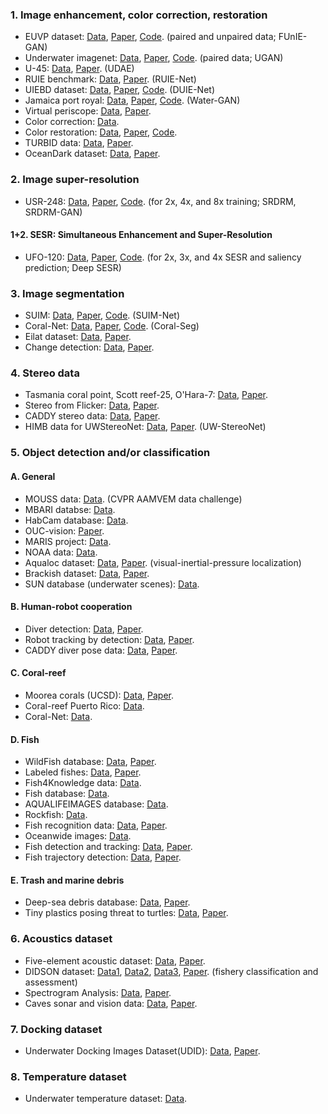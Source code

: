 ### 1. Image enhancement, color correction, restoration
- EUVP dataset: [Data](http://irvlab.cs.umn.edu/resources/euvp-dataset), [Paper](https://arxiv.org/abs/1903.09766), [Code](https://github.com/xahidbuffon/funie-gan). (paired and unpaired data; FUnIE-GAN)
- Underwater imagenet: [Data](http://irvlab.cs.umn.edu/resources/), [Paper](https://ieeexplore.ieee.org/document/8460552), [Code](https://github.com/cameronfabbri/Underwater-Color-Correction). (paired data; UGAN)
- U-45: [Data](https://github.com/IPNUISTlegal/underwater-test-dataset-U45-), [Paper](https://arxiv.org/abs/1906.06819). (UDAE)
- RUIE benchmark: [Data](https://github.com/dlut-dimt/Realworld-Underwater-Image-Enhancement-RUIE-Benchmark), [Paper](https://arxiv.org/abs/1901.05320). (RUIE-Net)
- UIEBD dataset: [Data](https://li-chongyi.github.io/proj_benchmark.html), [Paper](https://arxiv.org/abs/1901.05495), [Code](https://github.com/Li-Chongyi/DUIENet_Code). (DUIE-Net)
- Jamaica port royal: [Data](https://github.com/kskin/data), [Paper](https://arxiv.org/abs/1702.07392), [Code](https://github.com/kskin/WaterGAN/). (Water-GAN)
- Virtual periscope: [Data](http://webee.technion.ac.il/~yoav/research/random_distort.html), [Paper](https://ieeexplore.ieee.org/abstract/document/7448905).
- Color correction: [Data](https://web.whoi.edu/singh/underwater-imaging/datasets/color-correction/).
- Color restoration: [Data](http://csms.haifa.ac.il/profiles/tTreibitz/datasets/ambient_forwardlooking/index.html), [Paper](https://arxiv.org/abs/1811.01343), [Code](https://github.com/danaberman/underwater-hl).
- TURBID data: [Data](http://amandaduarte.com.br/turbid/), [Paper](https://ieeexplore.ieee.org/abstract/document/7485524).
- OceanDark dataset: [Data](https://sites.google.com/view/oceandark/home), [Paper](https://www.mdpi.com/2313-433X/5/10/79).

### 2. Image super-resolution
- USR-248: [Data](http://irvlab.cs.umn.edu/resources/usr-248-dataset), [Paper](https://arxiv.org/abs/1909.09437), [Code](https://github.com/xahidbuffon/srdrm). (for 2x, 4x, and 8x training; SRDRM, SRDRM-GAN)


#### 1+2. SESR: Simultaneous Enhancement and Super-Resolution
- UFO-120: [Data](http://irvlab.cs.umn.edu/resources/ufo-120-dataset), [Paper](https://arxiv.org/pdf/2002.01155.pdf), [Code](https://github.com/xahidbuffon/Deep-SESR). (for 2x, 3x, and 4x SESR and saliency prediction; Deep SESR)


### 3. Image segmentation
- SUIM: [Data](http://irvlab.cs.umn.edu/resources/suim-dataset), [Paper](https://arxiv.org/pdf/2004.01241.pdf), [Code](https://github.com/xahidbuffon/SUIM-Net). (SUIM-Net)
- Coral-Net: [Data](https://coralnet.ucsd.edu/), [Paper](https://onlinelibrary.wiley.com/doi/full/10.1002/rob.21915), [Code](https://github.com/Shathe/CoralSeg). (Coral-Seg)
- Eilat dataset: [Data](https://sites.google.com/a/unizar.es/semanticseg/), [Paper](https://www.nature.com/articles/srep23166.pdf).
- Change detection: [Data](http://underwaterchangedetection.eu/index.html), [Paper](https://ieeexplore.ieee.org/document/7761129).


### 4. Stereo data
- Tasmania coral point, Scott reef-25, O'Hara-7: [Data](http://marine.acfr.usyd.edu.au/datasets/index.html), [Paper](https://ieeexplore.ieee.org/abstract/document/5652480).
- Stereo from Flicker: [Data](http://webee.technion.ac.il/~yoav/research/flicker.html), [Paper](https://ieeexplore.ieee.org/abstract/document/6528294).
- CADDY stereo data: [Data](http://caddy-underwater-datasets.ge.issia.cnr.it/), [Paper](https://www.mdpi.com/2077-1312/7/1/16).
- HIMB data for UWStereoNet: [Data](https://github.com/kskin/data), [Paper](https://ieeexplore.ieee.org/abstract/document/8794272). (UW-StereoNet)


### 5. Object detection and/or classification
#### A. General
- MOUSS data: [Data](https://www.aamvem.com/data-challenge). (CVPR AAMVEM data challenge)
- MBARI databse: [Data](https://www.mbari.org/products/data-repository/).
- HabCam database: [Data](https://habcam.whoi.edu/).
- OUC-vision: [Paper](https://ieeexplore.ieee.org/abstract/document/8019324).
- MARIS project: [Data](http://rimlab.ce.unipr.it/Maris.html).
- NOAA data: [Data](https://data.world/datasets/underwater).
- Aqualoc dataset: [Data](http://www.lirmm.fr/aqualoc/), [Paper](https://arxiv.org/abs/1910.14532). (visual-inertial-pressure localization)
- Brackish dataset: [Data](https://www.kaggle.com/aalborguniversity/brackish-dataset/data), [Paper](https://www.researchgate.net/publication/333972548_Detection_of_Marine_Animals_in_a_New_Underwater_Dataset_with_Varying_Visibility).
- SUN database (underwater scenes): [Data](http://groups.csail.mit.edu/vision/SUN/).




#### B. Human-robot cooperation
- Diver detection: [Data](http://irvlab.cs.umn.edu/resources), [Paper](https://ieeexplore.ieee.org/document/8543168).
- Robot tracking by detection: [Data](http://www.cim.mcgill.ca/~mrl/), [Paper](https://ieeexplore.ieee.org/document/8206280).
- CADDY diver pose data: [Data](http://caddy-underwater-datasets.ge.issia.cnr.it//CADDY-Underwater-Diver-Pose-Dataset), [Paper](https://www.mdpi.com/2077-1312/7/1/16).


#### C. Coral-reef
- Moorea corals (UCSD): [Data](http://vision.ucsd.edu/content/moorea-labeled-corals), [Paper](https://ieeexplore.ieee.org/abstract/document/6247798). 
- Coral-reef Puerto Rico: [Data](https://web.whoi.edu/singh/underwater-imaging/datasets/coral-reef-puerto-rico/).
- Coral-Net: [Data](https://coralnet.ucsd.edu/).


#### D. Fish
- WildFish database: [Data](https://github.com/PeiqinZhuang/WildFish), [Paper](https://dl.acm.org/citation.cfm?id=3240616).
- Labeled fishes: [Data](https://swfscdata.nmfs.noaa.gov/labeled-fishes-in-the-wild/), [Paper](https://ieeexplore.ieee.org/abstract/document/7046815).
- Fish4Knowledge data: [Data](http://homepages.inf.ed.ac.uk/rbf/Fish4Knowledge/).
- Fish database: [Data](http://www.fishdb.co.uk/).
- AQUALIFEIMAGES database: [Data](http://www.aqualifeimages.com/).
- Rockfish: [Data](https://web.whoi.edu/singh/underwater-imaging/datasets/rockfish/).
- Fish recognition data: [Data](http://groups.inf.ed.ac.uk/f4k/GROUNDTRUTH/RECOG/), [Paper](https://homepages.inf.ed.ac.uk/rbf/PAPERS/PID2432553.pdf).
- Oceanwide images: [Data](http://www.oceanwideimages.com/).
- Fish detection and tracking: [Data](http://www.perceivelab.com/index-dataset.php?name=Fish_Detection), [Paper](http://groups.inf.ed.ac.uk/f4k/PAPERS/MTAP-Perla.pdf).
- Fish trajectory detection: [Data](http://groups.inf.ed.ac.uk/f4k/GROUNDTRUTH/BEHAVIOR/), [Paper](http://www.bmva.org/bmvc/2013/Papers/paper0021/paper0021.pdf).

#### E. Trash and marine debris
- Deep-sea debris database: [Data](http://www.godac.jamstec.go.jp/catalog/dsdebris/e/index.html), [Paper](https://ieeexplore.ieee.org/abstract/document/8793975).
- Tiny plastics posing threat to turtles: [Data](https://www.dropbox.com/sh/53jzl8w8smydrdb/AAC_oST5MGxJ2VL-rcoTpxhXa), [Paper](http://europepmc.org/abstract/med/29475719).

### 6. Acoustics dataset
- Five-element acoustic dataset: [Data](http://users.ece.utexas.edu/~bevans/projects/underwater/datasets/), [Paper](http://users.ece.utexas.edu/~bevans/projects/underwater/datasets/ARLUT_01_doc_01.pdf).
- DIDSON dataset: [Data1](https://osf.io/sxek6/), [Data2](https://osf.io/xy32d/), [Data3](https://figshare.com/collections/An_Underwater_Observation_Dataset_for_Fish_Classification_and_Fishery_Ecology/4039202), [Paper](https://www.nature.com/articles/sdata2018190). (fishery classification and assessment)
- Spectrogram Analysis: [Data](https://sites.google.com/site/tomalampert/data-sets?authuser=0), [Paper](https://www.sciencedirect.com/science/article/pii/S0031320312004712).
- Caves sonar and vision data: [Data](https://cirs.udg.edu/caves-dataset/), [Paper](https://journals.sagepub.com/doi/pdf/10.1177/0278364917732838).

### 7. Docking dataset
- Underwater Docking Images Dataset(UDID): [Data](http://vision.is.tohoku.ac.jp/~liushuang/a-vision-based-underwater-docking-system/dataset/), [Paper](https://arxiv.org/abs/1712.04138).

### 8. Temperature dataset
- Underwater temperature dataset: [Data](https://www.seanoe.org/data/00510/62120/).

